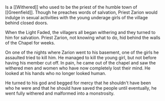 Is a [[Withered]] who used to be the priest of the humble town of [[Greenfield]]. Though he preaches words of salvation, Priest Zarion would indulge in sexual activities with the young underage girls of the village behind closed doors.

When the Light Faded, the villagers all began withering and they turned to him for salvation. Priest Zarion, not knowing what to do, hid behind the walls of the Chapel for weeks.

On one of the nights where Zarion went to his basement, one of the girls he assaulted tried to kill him. He managed to kill the young girl, but not before having his member cut off. In pain, he came out of the chapel and saw the withered men and women who have now completely lost their mind. He looked at his hands who no longer looked human.

He turned to his god and begged for mercy that he shouldn't have been who he were and that he should have saved the people until eventually, he went fully withered and malformed into a monstrosity.